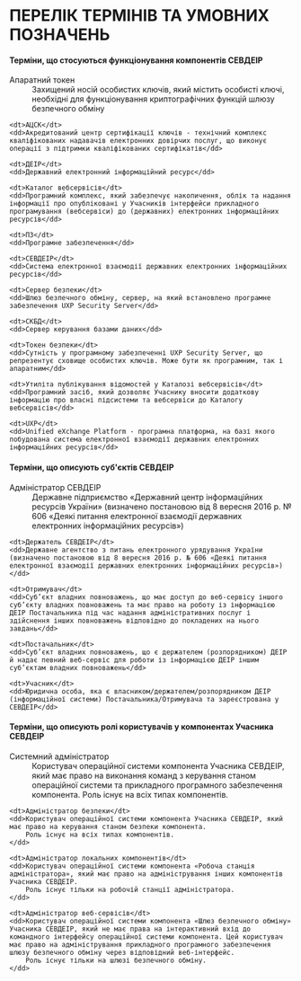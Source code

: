 # ПЕРЕЛІК ТЕРМІНІВ ТА УМОВНИХ ПОЗНАЧЕНЬ

#### Терміни, що стосуються функціонування компонентів СЕВДЕІР

<dl>
    <dt>Апаратний токен</dt>
    <dd>Захищений носій особистих ключів, який містить особисті ключі, необхідні для функціонування криптографічних функцій шлюзу безпечного обміну</dd>

    <dt>АЦСК</dt>
    <dd>Акредитований центр сертифікації ключів - технічний комплекс кваліфікованих надавачів електронних довірчих послуг, що виконує операції з підтримки кваліфікованих сертифікатів</dd>

    <dt>ДЕІР</dt>
    <dd>Державний електронний інформаційний ресурс</dd>

    <dt>Каталог вебсервісів</dt>
    <dd>Програмний комплекс, який забезпечує накопичення, облік та надання інформації про опубліковані у Учасників інтерфейси прикладного програмування (вебсервіси) до (державних) електронних інформаційних ресурсів</dd>

    <dt>ПЗ</dt>
    <dd>Програмне забезпечення</dd>

    <dt>СЕВДЕІР</dt>
    <dd>Система електронної взаємодії державних електронних інформаційних ресурсів</dd>

    <dt>Сервер безпеки</dt>
    <dd>Шлюз безпечного обміну, сервер, на який встановлено програмне забезпечення UXP Security Server</dd>

    <dt>СКБД</dt>
    <dd>Сервер керування базами даних</dd>

    <dt>Токен безпеки</dt>
    <dd>Сутність у програмному забезпеченні UXP Security Server, що репрезентує сховище особистих ключів. Може бути як програмним, так і апаратним</dd>

    <dt>Утиліта публікування відомостей у Каталозі вебсервісів</dt>
    <dd>Програмний засіб, який дозволяє Учаснику вносити додаткову інформацію про власні підсистеми та вебсервіси до Каталогу вебсервісів</dd>

    <dt>UXP</dt>
    <dd>Unified eXchange Platform - програмна платформа, на базі якого побудована система електронної взаємодії державних електронних інформаційних ресурсів</dd>
</dl>

#### Терміни, що описують суб'єктів СЕВДЕІР

<dl>
    <dt>Адміністратор СЕВДЕІР</dt>
    <dd>Державне підприємство «Державний центр інформаційних ресурсів України» (визначено постановою від 8 вересня 2016 р. № 606 «Деякі питання електронної взаємодії державних електронних інформаційних ресурсів»)</dd>

    <dt>Держатель СЕВДЕІР</dt>
    <dd>Державне агентство з питань електронного урядування України (визначено постановою від 8 вересня 2016 р. № 606 «Деякі питання електронної взаємодії державних електронних інформаційних ресурсів»)</dd>

    <dt>Отримувач</dt>
    <dd>Суб’єкт владних повноважень, що має доступ до веб-сервісу іншого суб’єкту владних повноважень та має право на роботу із інформацією ДЕІР Постачальника під час надання адміністративних послуг і здійснення інших повноважень відповідно до покладених на нього завдань</dd>

    <dt>Постачальник</dt>
    <dd>Суб’єкт владних повноважень, що є держателем (розпорядником) ДЕІР й надає певний веб-сервіс для роботи із інформацією ДЕІР іншим суб’єктам владних повноважень</dd>

    <dt>Учасник</dt>
    <dd>Юридична особа, яка є власником/держателем/розпорядником ДЕІР (інформаційної системи) Постачальника/Отримувача та зареєстрована у СЕВДЕІР</dd>
</dl>

#### Терміни, що описують ролі користувачів у компонентах Учасника СЕВДЕІР

<dl>
    <dt>Системний адміністратор</dt>
    <dd>Користувач операційної системи компонента Учасника СЕВДЕІР, який має право на виконання команд з керування станом операційної системи та прикладного програмного забезпечення компонента.
        Роль існує на всіх типах компонентів.
    </dd>

    <dt>Адміністратор безпеки</dt>
    <dd>Користувач операційної системи компонента Учасника СЕВДЕІР, який має право на керування станом безпеки компонента.
        Роль існує на всіх типах компонентів.
    </dd>

    <dt>Адміністратор локальних компонентів</dt>
    <dd>Користувач операційної системи компонента «Робоча станція адміністратора», який має право на адміністрування інших компонентів Учасника СЕВДЕІР.
        Роль існує тільки на робочій станції адміністратора.
    </dd>

    <dt>Адміністратор веб-сервісів</dt>
    <dd>Користувач операційної системи компонента «Шлюз безпечного обміну» Учасника СЕВДЕІР, який не має права на інтерактивний вхід до командного інтерфейсу операційної системи компонента. Цей користувач має право на адміністрування прикладного програмного забезпечення шлюзу безпечного обміну через відповідний веб-інтерфейс.
        Роль існує тільки на шлюзі безпечного обміну.
    </dd>
</dl>